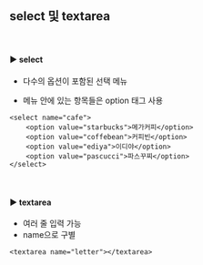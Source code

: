 ## select 및 textarea

<br>

#### ▶ select

- 다수의 옵션이 포함된 선택 메뉴

- 메뉴 안에 있는 항목들은 option 태그 사용

  

```
<select name="cafe">
	<option value="starbucks">메가커피</option>
	<option value="coffebean">커피빈</option>
	<option value="ediya">이디야</option>
	<option value="pascucci">파스꾸찌</option>
</select>    
```

<br>

#### ▶ textarea

- 여러 줄 입력 가능
- name으로 구별

```
<textarea name="letter"></textarea>
```



